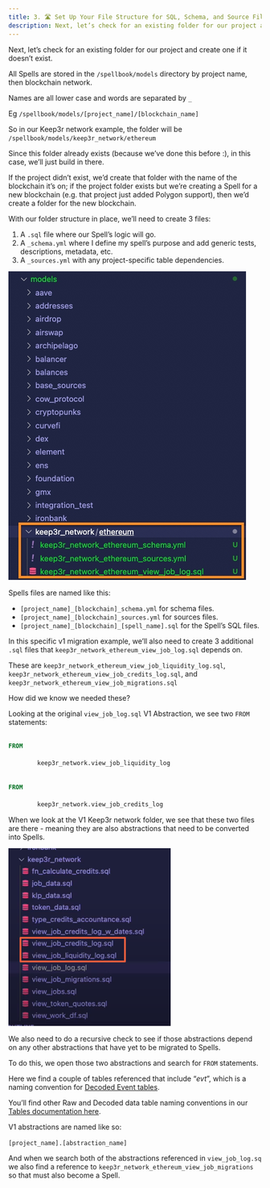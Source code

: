 ```yaml
---
title: 3. 🛣️ Set Up Your File Structure for SQL, Schema, and Source Files
description: Next, let’s check for an existing folder for our project and create one if it doesn’t exist.
---
```


Next, let’s check for an existing folder for our project and create one if it doesn’t exist.

All Spells are stored in the `/spellbook/models` directory by project name, then blockchain network.

Names are all lower case and words are separated by `_`

Eg `/spellbook/models/[project_name]/[blockchain_name]`

So in our Keep3r network example, the folder will be `/spellbook/models/keep3r_network/ethereum`

Since this folder already exists (because we’ve done this before :), in this case, we’ll just build in there.

If the project didn’t exist, we’d create that folder with the name of the blockchain it’s on; if the project folder exists but we’re creating a Spell for a new blockchain (e.g. that project just added Polygon support), then we’d create a folder for the new blockchain.

With our folder structure in place, we’ll need to create 3 files:

1. A `.sql` file where our Spell’s logic will go.
2. A `_schema.yml` where I define my spell’s purpose and add generic tests, descriptions, metadata, etc.
3. A `_sources.yml` with any project-specific table dependencies.

![spell folder file structure](images/spell-folder-file-structure.jpg)

Spells files are named like this:

* `[project_name]_[blockchain]_schema.yml` for schema files.
* `[project_name]_[blockchain]_sources.yml` for sources files.
* `[project_name]_[blockchain]_[spell_name].sql` for the Spell’s SQL files.

In this specific v1 migration example, we’ll also need to create 3 additional `.sql` files that `keep3r_network_ethereum_view_job_log.sql` depends on.

These are `keep3r_network_ethereum_view_job_liquidity_log.sql`,  `keep3r_network_ethereum_view_job_credits_log.sql`, and `keep3r_network_ethereum_view_job_migrations.sql`

How did we know we needed these?

Looking at the original `view_job_log.sql` V1 Abstraction, we see two `FROM` statements:

```sql

FROM

        keep3r_network.view_job_liquidity_log

```

```sql

FROM

        keep3r_network.view_job_credits_log

```

When we look at the V1 Keep3r network folder, we see that these two files are there - meaning they are also abstractions that need to be converted into Spells.

![keep3r other abstractions to translate](images/keep3r-other-abstractions-to-translate.png)

We also need to do a recursive check to see if those abstractions depend on any other abstractions that have yet to be migrated to Spells.

To do this, we open those two abstractions and search for `FROM` statements.

Here we find a couple of tables referenced that include “_evt_”, which is a naming convention for [Decoded Event tables](../../../decoded/event-logs.md).

You’ll find other Raw and Decoded data table naming conventions in our [Tables documentation here](../../../index.md). 

V1 abstractions are named like so:

`[project_name].[abstraction_name]`

And when we search both of the abstractions referenced in `view_job_log.sq` we also find a reference to `keep3r_network_ethereum_view_job_migrations` so that must also become a Spell.